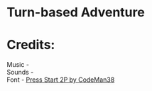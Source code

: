 # Turn-based Adventure

# Credits:
Music -  <br/>
Sounds -  <br/>
Font - [Press Start 2P by CodeMan38](https://www.dafont.com/codeman38.d695)
